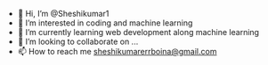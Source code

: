 - 👋 Hi, I’m @Sheshikumar1
- 👀 I’m interested in coding and machine learning
- 🌱 I’m currently learning web development along machine learning 
- 💞️ I’m looking to collaborate on ...
- 📫 How to reach me sheshikumarerrboina@gmail.com

<!---
Sheshikumar1/Sheshikumar1 is a ✨ special ✨ repository because its `README.md` (this file) appears on your GitHub profile.
You can click the Preview link to take a look at your changes.
--->
